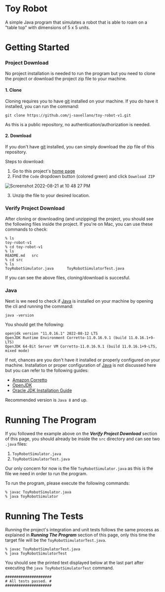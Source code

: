 # Toy Robot
A simple Java program that simulates a robot that is able to roam on a "table top" with dimensions of 5 x 5 units.

# Getting Started
### Project Download
No project installation is needed to run the program but you need to clone the project or download the project zip file to your machine.

#### 1. Clone
Cloning requires you to have [git](https://git-scm.com/) installed on your machine. If you do have it installed, you can run the command:

`git clone https://github.com/j-savellano/toy-robot-v1.git`

As this is a public repository, no authentication/authorization is needed. 

#### 2. Download
If you don't have [git](https://git-scm.com/) installed, you can simply download the zip file of this repository. 

Steps to download:

1. Go to this project's [home page](https://github.com/j-savellano/toy-robot-v1)
2. Find the `Code` dropdown button (colored green) and click `Download ZIP`


![Screenshot 2022-08-21 at 10 48 27 PM](https://user-images.githubusercontent.com/44570184/185796886-53d97a74-3bf0-4df6-890d-6f46f13186be.png)

3. Unzip the file to your desired location.

### Verify Project Download
After cloning or downloading (and unzipping) the project, you should see the following files inside the project. If you're on Mac, you can use these commands to check:
```
% ls
toy-robot-v1
% cd toy-robot-v1 
% ls
README.md	src
% cd src
% ls
ToyRobotSimulator.java		ToyRobotSimulatorTest.java
```

If you can see the above files, cloning/download is succesful.

### Java
Next is we need to check if [Java](https://www.java.com/en/) is installed on your machine by opening the cli and running the command:

`java -version`

You should get the following:

```
openjdk version "11.0.16.1" 2022-08-12 LTS
OpenJDK Runtime Environment Corretto-11.0.16.9.1 (build 11.0.16.1+9-LTS)
OpenJDK 64-Bit Server VM Corretto-11.0.16.9.1 (build 11.0.16.1+9-LTS, mixed mode)
```

If not, chances are you don't have it installed or properly configured on your machine. Installation or proper configuration of [Java](https://www.java.com/en/) is not discussed here but you can refer to the following guides:
- [Amazon Corretto](https://docs.aws.amazon.com/corretto/latest/corretto-11-ug/downloads-list.html)
- [OpenJDK](https://developers.redhat.com/openjdk-install)
- [Oracle JDK Installation Guide](https://docs.oracle.com/en/java/javase/18/install/overview-jdk-installation.html#GUID-8677A77F-231A-40F7-98B9-1FD0B48C346A)

Recommended version is `Java 8` and up.

# Running The Program
If you followed the example above on the **_Verify Project Download_** section of this page, you should already be inside the `src` directory and can see two `.java` files:

1. `ToyRobotSimulator.java`
2. `ToyRobotSimulatorTest.java`

Our only concern for now is the file `ToyRobotSimulator.java` as this is the file we need in order to run the program.

To run the program, please execute the following commands:

```
% javac ToyRobotSimulator.java
% java ToyRobotSimulator
```
# Running The Tests
Running the project's integration and unit tests follows the same process as explained in **_Running The Program_** section of this page, only this time the target file will be the `ToyRobotSimulatorTest.java`.

```
% javac ToyRobotSimulatorTest.java
% java ToyRobotSimulatorTest
```

You should see the printed text displayed below at the last part after executing the `java ToyRobotSimulatorTest` command.

```
#####################
# All tests passed. #
#####################
```
